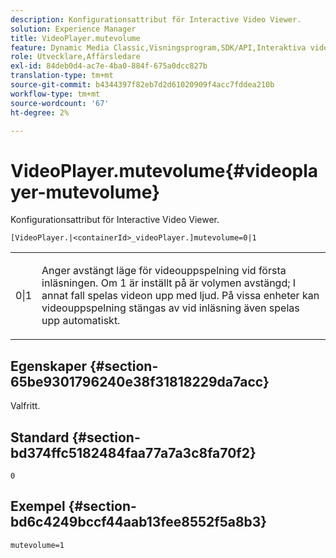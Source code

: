 ```yaml
---
description: Konfigurationsattribut för Interactive Video Viewer.
solution: Experience Manager
title: VideoPlayer.mutevolume
feature: Dynamic Media Classic,Visningsprogram,SDK/API,Interaktiva videoklipp
role: Utvecklare,Affärsledare
exl-id: 84deb0d4-ac7e-4ba0-884f-675a0dcc827b
translation-type: tm+mt
source-git-commit: b4344397f82eb7d2d61020909f4acc7fddea210b
workflow-type: tm+mt
source-wordcount: '67'
ht-degree: 2%

---
```


# VideoPlayer.mutevolume{#videoplayer-mutevolume}

Konfigurationsattribut för Interactive Video Viewer.

`[VideoPlayer.|<containerId>_videoPlayer.]mutevolume=0|1`

<table id="table_2A4F898BBF88417DB0834B7F78637F5D"> 
 <tbody> 
  <tr> 
   <td colname="col1"> <p> <span class="codeph"> 0|1  </span> </p> </td> 
   <td colname="col2"> <p> Anger avstängt läge för videouppspelning vid första inläsningen. Om <span class="codeph"> 1 </span> är inställt på  är volymen avstängd; I annat fall spelas videon upp med ljud. På vissa enheter kan videouppspelning stängas av vid inläsning även spelas upp automatiskt. </p> </td> 
  </tr> 
 </tbody> 
</table>

## Egenskaper {#section-65be9301796240e38f31818229da7acc}

Valfritt.

## Standard {#section-bd374ffc5182484faa77a7a3c8fa70f2}

`0`

## Exempel {#section-bd6c4249bccf44aab13fee8552f5a8b3}

`mutevolume=1`
